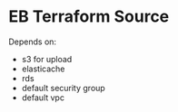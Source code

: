 # EB Terraform Source

Depends on:

- s3 for upload
- elasticache
- rds
- default security group
- default vpc
